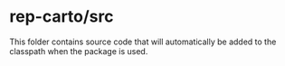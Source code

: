# rep-carto/src

This folder contains source code that will automatically be added to the classpath when
the package is used.
